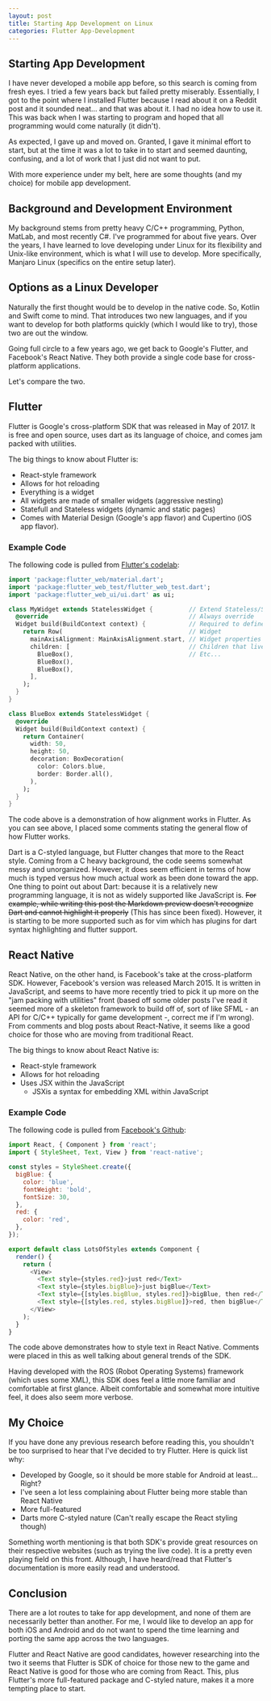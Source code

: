 ```yaml
---
layout: post
title: Starting App Development on Linux
categories: Flutter App-Development
---
```


## Starting App Development
I have never developed a mobile app before, so this search is coming from fresh eyes. I tried a few years back but failed pretty miserably. Essentially, I got to the point where I installed Flutter because I read about it on a Reddit post and it sounded neat... and that was about it. I had no idea how to use it. This was back when I was starting to program and hoped that all programming would come naturally (it didn't).

As expected, I gave up and moved on. Granted, I gave it minimal effort to start, but at the time it was a lot to take in to start and seemed daunting, confusing, and a lot of work that I just did not want to put.

With more experience under my belt, here are some thoughts (and my choice) for mobile app development.

## Background and Development Environment
My background stems from pretty heavy C/C++ programming, Python, MatLab, and most recently C#. I've programmed for about five years. Over the years, I have learned to love developing under Linux for its flexibility and Unix-like environment, which is what I will use to develop. More specifically, Manjaro Linux (specifics on the entire setup later).

## Options as a Linux Developer
Naturally the first thought would be to develop in the native code. So, Kotlin and Swift come to mind. That introduces two new languages, and if you want to develop for both platforms quickly (which I would like to try), those two are out the window.

Going full circle to a few years ago, we get back to Google's Flutter, and Facebook's React Native. They both provide a single code base for cross-platform applications. 

Let's compare the two.

## Flutter
Flutter is Google's cross-platform SDK that was released in May of 2017. It is free and open source, uses dart as its language of choice, and comes jam packed with utilities.

The big things to know about Flutter is:

* React-style framework
* Allows for hot reloading
* Everything is a widget
* All widgets are made of smaller widgets (aggressive nesting)
* Statefull and Stateless widgets (dynamic and static pages)
* Comes with Material Design (Google's app flavor) and Cupertino (iOS app flavor).

### Example Code
The following code is pulled from [Flutter's codelab](https://flutter.dev/docs/codelabs/layout-basics):

``` dart
import 'package:flutter_web/material.dart';
import 'package:flutter_web_test/flutter_web_test.dart';
import 'package:flutter_web_ui/ui.dart' as ui;

class MyWidget extends StatelessWidget {          // Extend Stateless/Statefull Widget
  @override                                       // Always override
  Widget build(BuildContext context) {            // Required to define the class
    return Row(                                   // Widget
      mainAxisAlignment: MainAxisAlignment.start, // Widget properties
      children: [                                 // Children that live in side the property
        BlueBox(),                                // Etc...
        BlueBox(),
        BlueBox(),
      ],
    );
  }
}

class BlueBox extends StatelessWidget {
  @override
  Widget build(BuildContext context) {
    return Container(
      width: 50,
      height: 50,
      decoration: BoxDecoration(
        color: Colors.blue,
        border: Border.all(),
      ),
    );
  }
}
```

The code above is a demonstration of how alignment works in Flutter. As you can see above, I placed some comments stating the general flow of how Flutter works. 

Dart is a C-styled language, but Flutter changes that more to the React style. Coming from a C heavy background, the code seems somewhat messy and unorganized. However, it does seem efficient in terms of how much is typed versus how much actual work as been done toward the app. One thing to point out about Dart: because it is a relatively new programming language, it is not as widely supported like JavaScript is. ~~For example, while writing this post the Markdown preview doesn't recognize Dart and cannot highlight it properly~~ (This has since been fixed). However, it is starting to be more supported such as for vim which has plugins for dart syntax highlighting and flutter support. 

## React Native
React Native, on the other hand, is Facebook's take at the cross-platform SDK. However, Facebook's version was released March 2015. It is written in JavaScript, and seems to have more recently tried to pick it up more on the "jam packing with utilities" front (based off some older posts I've read it seemed more of a skeleton framework to build off of, sort of like SFML - an API for C/C++ typically for game development -, correct me if I'm wrong). From comments and blog posts about React-Native, it seems like a good choice for those who are moving from traditional React.

The big things to know about React Native is:

* React-style framework
* Allows for hot reloading
* Uses JSX within the JavaScript
    * JSXis a syntax for embedding XML within JavaScript

### Example Code
The following code is pulled from [Facebook's Github](https://facebook.github.io/react-native/docs/tutorial):

``` javascript
import React, { Component } from 'react';
import { StyleSheet, Text, View } from 'react-native';

const styles = StyleSheet.create({
  bigBlue: {
    color: 'blue',
    fontWeight: 'bold',
    fontSize: 30,
  },
  red: {
    color: 'red',
  },
});

export default class LotsOfStyles extends Component {                         // App Extends component
  render() {                                                                  // All the stuff you want to draw
    return (
      <View>                                                                  // XML-like styling
        <Text style={styles.red}>just red</Text>
        <Text style={styles.bigBlue}>just bigBlue</Text>
        <Text style={[styles.bigBlue, styles.red]}>bigBlue, then red</Text>
        <Text style={[styles.red, styles.bigBlue]}>red, then bigBlue</Text>
      </View>
    );
  }
}
```

The code above demonstrates how to style text in React Native. Comments were placed in this as well talking about general trends of the SDK.

Having developed with the ROS (Robot Operating Systems) framework (which uses some XML), this SDK does feel a little more familiar and comfortable at first glance. Albeit comfortable and somewhat more intuitive feel, it does also seem more verbose. 

## My Choice
If you have done any previous research before reading this, you shouldn't be too surprised to hear that I've decided to try Flutter. Here is quick list why:

* Developed by Google, so it should be more stable for Android at least... Right?
* I've seen a lot less complaining about Flutter being more stable than React Native
* More full-featured
* Darts more C-styled nature (Can't really escape the React styling though)

Something worth mentioning is that both SDK's provide great resources on their respective websites (such as trying the live code). It is a pretty even playing field on this front. Although, I have heard/read that Flutter's documentation is more easily read and understood. 

## Conclusion
There are a lot routes to take for app development, and none of them are necessarily better than another. For me, I would like to develop an app for both iOS and Android and do not want to spend the time learning and porting the same app across the two languages. 

Flutter and React Native are good candidates, however researching into the two it seems that Flutter is SDK of choice for those new to the game and React Native is good for those who are coming from React. This, plus Flutter's more full-featured package and C-styled nature, makes it a more tempting place to start.

<!-- If you enjoyed this article, be sure to follow up by reading:  -->

<!-- * How to install Flutter -->
<!-- * Starting with Flutter -->
